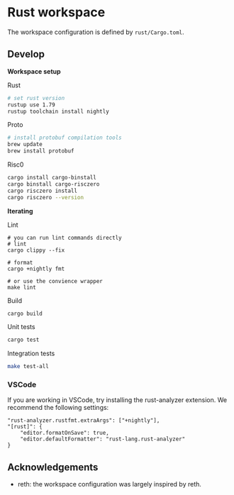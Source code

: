 # Rust workspace

The workspace configuration is defined by `rust/Cargo.toml`.

## Develop

**Workspace setup**

Rust

```sh
# set rust version
rustup use 1.79
rustup toolchain install nightly
```

Proto

```sh
# install protobuf compilation tools
brew update
brew install protobuf
```

Risc0

```sh
cargo install cargo-binstall
cargo binstall cargo-risczero
cargo risczero install
cargo risczero --version
```

**Iterating**

Lint

```
# you can run lint commands directly 
# lint
cargo clippy --fix

# format
cargo +nightly fmt

# or use the convience wrapper
make lint
```

Build

```sh
cargo build
```

Unit tests

```sh
cargo test
```


Integration tests

```sh
make test-all
```

### VSCode

If you are working in VSCode, try installing the rust-analyzer extension. We recommend the following settings:

```
"rust-analyzer.rustfmt.extraArgs": ["+nightly"],
"[rust]": {
    "editor.formatOnSave": true,
    "editor.defaultFormatter": "rust-lang.rust-analyzer"
}
```

## Acknowledgements

- reth: the workspace configuration was largely inspired by reth.